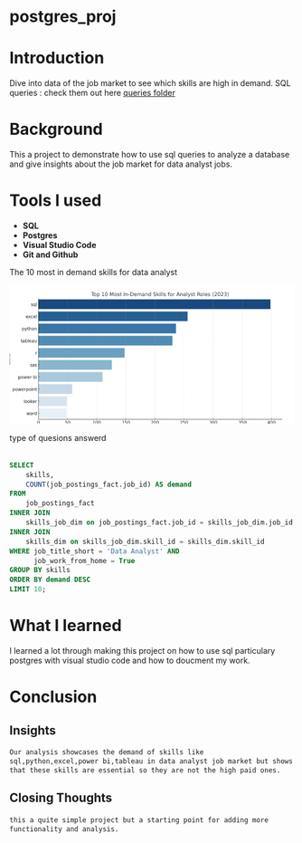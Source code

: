 # postgres_proj

# Introduction

Dive into data of the job market to see which skills are high in demand.
SQL queries : check them out here [queries folder](/queries/)

# Background

This a project to demonstrate how to use sql queries to analyze a database and give insights about the job market for data analyst jobs.

# Tools I used

- **SQL**
- **Postgres**
- **Visual Studio Code**
- **Git and Github**

The 10 most in demand skills for data analyst

![](assets\jobs.png)

type of quesions answerd

```sql

SELECT
    skills,
    COUNT(job_postings_fact.job_id) AS demand
FROM
    job_postings_fact
INNER JOIN
    skills_job_dim on job_postings_fact.job_id = skills_job_dim.job_id
INNER JOIN
    skills_dim on skills_job_dim.skill_id = skills_dim.skill_id
WHERE job_title_short = 'Data Analyst' AND
      job_work_from_home = True
GROUP BY skills
ORDER BY demand DESC
LIMIT 10;


```

# What I learned

I learned a lot through making this project on how to use sql particulary postgres with visual studio code and how to doucment my work.

# Conclusion

## Insights

    Our analysis showcases the demand of skills like sql,python,excel,power bi,tableau in data analyst job market but shows that these skills are essential so they are not the high paid ones.

## Closing Thoughts

    this a quite simple project but a starting point for adding more functionality and analysis.
